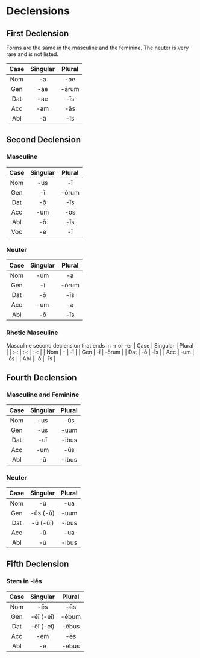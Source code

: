 # Declensions

## First Declension

Forms are the same in the masculine and the feminine. The neuter is very rare and is not listed.

| Case | Singular | Plural |
| :-: | :-: | :-: |
| Nom | -a | -ae |
| Gen | -ae | -ārum |
| Dat | -ae | -īs |
| Acc | -am | -ās |
| Abl | -ā | -īs |

## Second Declension

### Masculine
| Case | Singular | Plural |
| :-: | :-: | :-: |
| Nom | -us | -ī |
| Gen | -ī | -ōrum |
| Dat | -ō | -īs |
| Acc | -um | -ōs |
| Abl | -ō | -īs |
| Voc | -e | -ī |

### Neuter
| Case | Singular | Plural |
| :-: | :-: | :-: |
| Nom | -um | -a |
| Gen | -ī | -ōrum |
| Dat | -ō | -īs |
| Acc | -um | -a |
| Abl | -ō | -īs |

### Rhotic Masculine
Masculine second declension that ends in -r or -er
| Case | Singular | Plural |
| :-: | :-: | :-: |
| Nom | - | -ī |
| Gen | -ī | -ōrum |
| Dat | -ō | -īs |
| Acc | -um | -ōs |
| Abl | -ō | -īs |

## Fourth Declension

### Masculine and Feminine

| Case | Singular | Plural |
| :-: | :-: | :-: |
| Nom | -us | -ūs |
| Gen | -ūs | -uum |
| Dat | -uī | -ibus |
| Acc | -um | -ūs |
| Abl | -ū | -ibus |

### Neuter

| Case | Singular | Plural |
| :-: | :-: | :-: |
| Nom | -ū | -ua |
| Gen | -ūs (-ū) | -uum |
| Dat | -ū (-ūī)| -ibus |
| Acc | -ū | -ua |
| Abl | -ū | -ibus |

## Fifth Declension

### Stem in -iēs

| Case | Singular | Plural |
| :-: | :-: | :-: |
| Nom | -ēs | -ēs |
| Gen | -ēī (-eī) | -ēbum |
| Dat | -ēī (-eī)| -ēbus |
| Acc | -em | -ēs |
| Abl | -ē | -ēbus |


